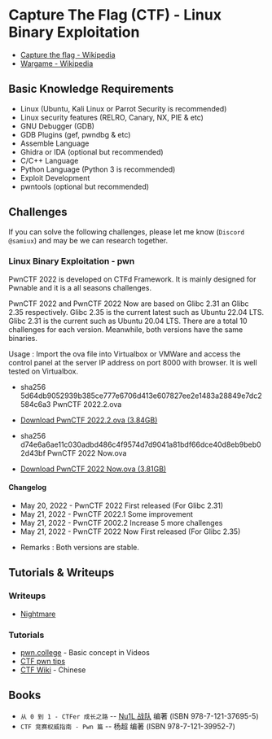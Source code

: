 # Capture The Flag (CTF) - Linux Binary Exploitation

- [Capture the flag - Wikipedia](https://en.wikipedia.org/wiki/Capture_the_flag)  
- [Wargame - Wikipedia](https://en.wikipedia.org/wiki/Wargame_(hacking))  

## Basic Knowledge Requirements

- Linux  (Ubuntu, Kali Linux or Parrot Security is recommended)
- Linux security features  (RELRO, Canary, NX, PIE & etc)
- GNU Debugger (GDB)  
- GDB Plugins (gef, pwndbg & etc)  
- Assemble Language  
- Ghidra or IDA (optional but recommended)
- C/C++ Language  
- Python Language  (Python 3 is recommended)
- Exploit Development  
- pwntools (optional but recommended)  

## Challenges

If you can solve the following challenges, please let me know (```Discord @samiux```) and may be we can research together.  

### Linux Binary Exploitation - pwn

PwnCTF 2022 is developed on CTFd Framework.  It is mainly designed for Pwnable and it is a all seasons challenges.

PwnCTF 2022 and PwnCTF 2022 Now are based on Glibc 2.31 an Glibc 2.35 respectively.  Glibc 2.35 is the current latest such as Ubuntu 22.04 LTS.  Glibc 2.31 is the current such as Ubuntu 20.04 LTS.  There are a total 10 challenges for each version.  Meanwhile, both versions have the same binaries.

Usage : Import the ova file into Virtualbox or VMWare and access the control panel at the server IP address on port 8000 with browser.
        It is well tested on Virtualbox.

- sha256   5d64db9052939b385ce777e6706d413e607827ee2e1483a28849e7dc2584c6a3  PwnCTF 2022.2.ova  

- [Download PwnCTF 2022.2.ova (3.84GB)](https://drive.google.com/file/d/1tyij9BwlHBOLENr6a9nVtSPR4hZNIEEo/view?usp=sharing)  

- sha256   d74e6a6ae11c030adbd486c4f9574d7d9041a81bdf66dce40d8eb9beb02d43bf  PwnCTF 2022 Now.ova  

- [Download PwnCTF 2022 Now.ova (3.81GB)](https://drive.google.com/file/d/1Hx6_-B8PUohEIz9L2_1yfV9kLUYCA7EK/view?usp=sharing)  


#### Changelog

- May 20, 2022 - PwnCTF 2022 First released (For Glibc 2.31)  
- May 21, 2022 - PwnCTF 2022.1 Some improvement  
- May 21, 2022 - PwnCTF 2002.2 Increase 5 more challenges  
- May 21, 2022 - PwnCTF 2022 Now First released (For Glibc 2.35)  

* Remarks : Both versions are stable.  

## Tutorials & Writeups

### Writeups  
- [Nightmare](https://guyinatuxedo.github.io/)  

### Tutorials  
- [pwn.college](https://pwn.college/)  - Basic concept in Videos   
- [CTF pwn tips](https://github.com/Naetw/CTF-pwn-tips)  
- [CTF Wiki](https://ctf-wiki.org/)  - Chinese  

## Books

- ```从 0 到 1 - CTFer 成长之路``` -- [Nu1L 战队]( https://www.nu1l.com/#/) 编著  (ISBN 978-7-121-37695-5)  
- ```CTF 竞赛权威指南 - Pwn 篇``` -- 杨超 编著  (ISBN 978-7-121-39952-7)  
